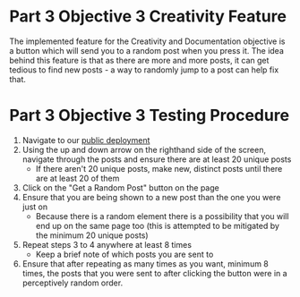 # Part 3 Objective 3 Creativity Feature
The implemented feature for the Creativity and Documentation objective is a button which will send you to a random post when you press it. 
The idea behind this feature is that as there are more and more posts, it can get tedious to find new posts - a way to randomly jump to a post can help fix that.

# Part 3 Objective 3 Testing Procedure
1. Navigate to our [public deployment](https://jjkm.org)
2. Using the up and down arrow on the righthand side of the screen, navigate through the posts and ensure there are at least 20 unique posts
    - If there aren't 20 unique posts, make new, distinct posts until there are at least 20 of them
3. Click on the "Get a Random Post" button on the page
4. Ensure that you are being shown to a new post than the one you were just on
    - Because there is a random element there is a possibility that you will end up on the same page too (this is attempted to be mitigated by the minimum 20 unique posts)
5. Repeat steps 3 to 4 anywhere at least 8 times
    - Keep a brief note of which posts you are sent to
6. Ensure that after repeating as many times as you want, minimum 8 times, the posts that you were sent to after clicking the button were in a perceptively random order.
